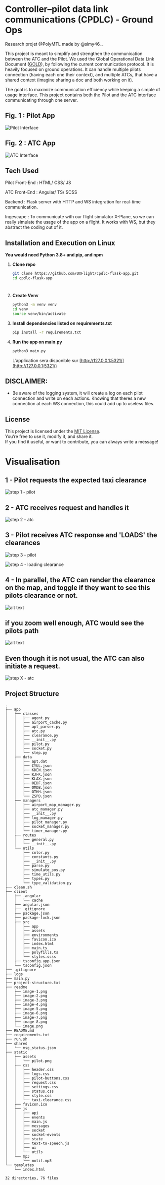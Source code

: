 # Controller–pilot data link communications (CPDLC) - Ground Ops

Research projet @PolyMTL made by @simy46_. 

This project is meant to simplify and strengthen the communication between the ATC and the Pilot. We used the Global Operational Data Link Document ([GOLD](https://www2023.icao.int/sam/documents/datalink11/gold%201st%20edition_14-jun-10.pdf)), by following the current communication protocol. It is heavily focused on ground operations. It can handle multiple pilots connection (having each one their context), and multiple ATCs, that have a shared context (imagine sharing a doc and both working on it).

The goal is to maximize communication efficiency while keeping a simple of usage interface. This project contains both the Pilot and the ATC interface communicating through one server.

## Fig. 1 : Pilot App
![Pilot Interface](/readme/image.png)

## Fig. 2 : ATC App
![ATC Interface](/readme/image-1.png)

## Tech Used

Pilot Front-End : HTML/ CSS/ JS

ATC Front-End : Angular/ TS/ SCSS

Backend : Flask server with HTTP and WS integration for real-time communication.

Ingescape : To communicate with our flight simulator X-Plane, so we can really simulate the usage of the app on a flight. It works with WS, but they abstract the coding out of it.

## Installation and Execution on Linux
**You would need Python 3.8+ and pip, and npm**

1. **Clone repo**

   ```bash
   git clone https://github.com/UXFlight/cpdlc-flask-app.git
   cd cpdlc-flask-app
   ```
#
2. **Create Venv**

   ```bash
   python3 -m venv venv
   cd venv
   source venv/bin/activate
   ```

3. **Install dependencies listed on requirements.txt**

   ```bash
   pip install -r requirements.txt
   ```

4. **Run the app on main.py**

   ```bash
   python3 main.py
   ```

   L'application sera disponible sur [http://127.0.0.1:5321/](http://127.0.0.1:5321/)


## DISCLAIMER:
- Be aware of the logging system, it will create a log on each pilot connection and write on each actions. Knowing that theres a new connection at each WS connection, this could add up to useless files.

## License

This project is licensed under the [MIT License](./LICENSE).  
You’re free to use it, modify it, and share it.  
If you find it useful, or want to contribute, you can always write a message!

# Visualisation
## 1 - Pilot requests the expected taxi clearance
![step 1 - pilot](/readme/image-2.png)

## 2 - ATC receives request and handles it
![step 2 - atc](/readme/image-3.png)

## 3 - Pilot receives ATC response and 'LOADS' the clearances
![step 3 - pilot](/readme/image-4.png)

![step 4 - loading clearance](/readme/image-7.png)

## 4 - In parallel, the ATC can render the clearance on the map, and toggle if they want to see this pilots clearance or not.
![alt text](/readme/image-6.png)
## if you zoom well enough, ATC would see the pilots path
![alt text](/readme/image-5.png)


## Even though it is not usual, the ATC can also initiate a request.
![step X - atc](/readme/image-8.png)


## Project Structure

```
.
├── app
│   ├── classes
│   │   ├── agent.py
│   │   ├── airport_cache.py
│   │   ├── apt_parser.py
│   │   ├── atc.py
│   │   ├── clearance.py
│   │   ├── __init__.py
│   │   ├── pilot.py
│   │   ├── socket.py
│   │   └── step.py
│   ├── data
│   │   ├── apt.dat
│   │   ├── CYUL.json
│   │   ├── KDEN.json
│   │   ├── KJFK.json
│   │   ├── KLAX.json
│   │   ├── OEDF.json
│   │   ├── OMDB.json
│   │   ├── OTHH.json
│   │   └── ZSPD.json
│   ├── managers
│   │   ├── airport_map_manager.py
│   │   ├── atc_manager.py
│   │   ├── __init__.py
│   │   ├── log_manager.py
│   │   ├── pilot_manager.py
│   │   ├── socket_manager.py
│   │   └── timer_manager.py
│   ├── routes
│   │   ├── general.py
│   │   └── __init__.py
│   └── utils
│       ├── color.py
│       ├── constants.py
│       ├── __init__.py
│       ├── parse.py
│       ├── simulate_pos.py
│       ├── time_utils.py
│       ├── types.py
│       └── type_validation.py
├── clean.sh
├── client
│   ├── .angular
│   │   └── cache
│   ├── angular.json
│   ├── .gitignore
│   ├── package.json
│   ├── package-lock.json
│   ├── src
│   │   ├── app
│   │   ├── assets
│   │   ├── environments
│   │   ├── favicon.ico
│   │   ├── index.html
│   │   ├── main.ts
│   │   ├── polyfills.ts
│   │   └── styles.scss
│   ├── tsconfig.app.json
│   └── tsconfig.json
├── .gitignore
├── logs
├── main.py
├── project-structure.txt
├── readme
│   ├── image-1.png
│   ├── image-2.png
│   ├── image-3.png
│   ├── image-4.png
│   ├── image-5.png
│   ├── image-6.png
│   ├── image-7.png
│   ├── image-8.png
│   └── image.png
├── README.md
├── requirements.txt
├── run.sh
├── shared
│   └── msg_status.json
├── static
│   ├── assets
│   │   └── pilot.png
│   ├── css
│   │   ├── header.css
│   │   ├── logs.css
│   │   ├── pilot-buttons.css
│   │   ├── request.css
│   │   ├── settings.css
│   │   ├── status.css
│   │   ├── style.css
│   │   └── taxi-clearance.css
│   ├── favicon.ico
│   ├── js
│   │   ├── api
│   │   ├── events
│   │   ├── main.js
│   │   ├── messages
│   │   ├── socket
│   │   ├── socket-events
│   │   ├── state
│   │   ├── text-to-speech.js
│   │   ├── ui
│   │   └── utils
│   └── mp3
│       └── notif.mp3
└── templates
    └── index.html

32 directories, 76 files
```